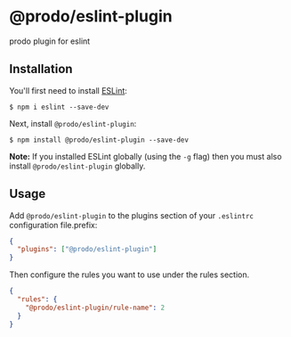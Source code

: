 # @prodo/eslint-plugin

prodo plugin for eslint

## Installation

You'll first need to install [ESLint](http://eslint.org):

```
$ npm i eslint --save-dev
```

Next, install `@prodo/eslint-plugin`:

```
$ npm install @prodo/eslint-plugin --save-dev
```

**Note:** If you installed ESLint globally (using the `-g` flag) then you must also install `@prodo/eslint-plugin` globally.

## Usage

Add `@prodo/eslint-plugin` to the plugins section of your `.eslintrc` configuration file.prefix:

```json
{
  "plugins": ["@prodo/eslint-plugin"]
}
```

Then configure the rules you want to use under the rules section.

```json
{
  "rules": {
    "@prodo/eslint-plugin/rule-name": 2
  }
}
```

